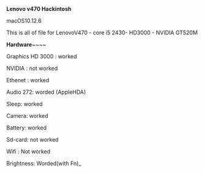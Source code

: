 **Lenovo v470 Hackintosh**

macOS10.12.6

This is all of file for LenovoV470 - core i5 2430- HD3000 - NVIDIA GT520M

**Hardware**~~~~

Graphics HD 3000 : worked

NVIDIA : not worked

Ethenet : worked

Audio 272: worded (AppleHDA)

Sleep: worked

Camera: worked

Battery: worked

Sd-card: not worked

Wifi : Not worked

Brightness: Worded(with Fn)_

